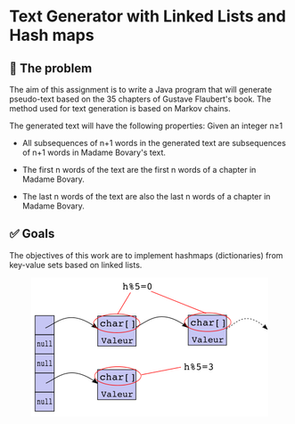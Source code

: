 # Text Generator with Linked Lists and Hash maps

## :newspaper: The problem

The aim of this assignment is to write a Java program that will generate pseudo-text based on the 35 chapters of Gustave Flaubert's book. The method used for text generation is based on Markov chains.

The generated text will have the following properties: Given an integer n≥1

* All subsequences of n+1 words in the generated text are subsequences of n+1 words in Madame Bovary's text.

* The first n words of the text are the first n words of a chapter in Madame Bovary.

* The last n words of the text are also the last n words of a chapter in Madame Bovary.

## :white_check_mark: Goals

The objectives of this work are to implement hashmaps (dictionaries) from key-value sets based on linked lists.

<p align="center">
    <img src="img/hashmap.png" />
</p>
